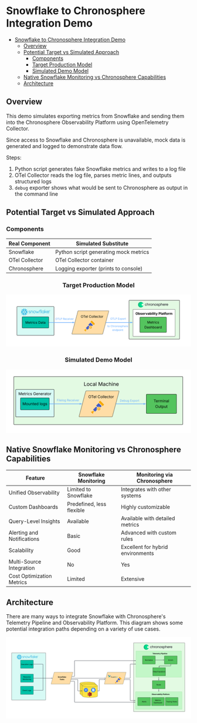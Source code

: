 # Snowflake to Chronosphere Integration Demo
- [Snowflake to Chronosphere Integration Demo](#snowflake-to-chronosphere-integration-demo)
  - [Overview](#overview)
  - [Potential Target vs Simulated Approach](#potential-target-vs-simulated-approach)
    - [Components](#components)
    - [Target Production Model](#target-production-model)
    - [Simulated Demo Model](#simulated-demo-model)
  - [Native Snowflake Monitoring vs Chronosphere Capabilities](#native-snowflake-monitoring-vs-chronosphere-capabilities)
  - [Architecture](#architecture)

## Overview
This demo simulates exporting metrics from Snowflake and sending them into the Chronosphere Observability Platform using OpenTelemetry Collector.

Since access to Snowflake and Chronosphere is unavailable, mock data is generated and logged to demonstrate data flow.

Steps:
1. Python script generates fake Snowflake metrics and writes to a log file
2. OTel Collector reads the log file, parses metric lines, and outputs structured logs
3. `debug` exporter shows what would be sent to Chronosphere as output in the command line

## Potential Target vs Simulated Approach
### Components

| Real Component       | Simulated Substitute                         |
|----------------------|----------------------------------------------|
| Snowflake            | Python script generating mock metrics        |
| OTel Collector       | OTel Collector container                     |
| Chronosphere         | Logging exporter (prints to console)         |

### <center>Target Production Model
![integration](./diagrams/integration.png)

### <center>Simulated Demo Model
![integration](./diagrams/demo-integration.png)

## Native Snowflake Monitoring vs Chronosphere Capabilities

| Feature                    | Snowflake Monitoring                | Monitoring via Chronosphere               |
|----------------------------|-------------------------------------|-------------------------------------------|
| Unified Observability      | Limited to Snowflake                | Integrates with other systems             |
| Custom Dashboards          | Predefined, less flexible           | Highly customizable                       |
| Query-Level Insights       | Available                           | Available with detailed metrics           |
| Alerting and Notifications | Basic                               | Advanced with custom rules                |
| Scalability                | Good                                | Excellent for hybrid environments         |
| Multi-Source Integration   | No                                  | Yes                                       |
| Cost Optimization Metrics  | Limited                             | Extensive                                 |


## Architecture
There are many ways to integrate Snowflake with Chronosphere's Telemetry Pipeline and Observability Platform. This diagram shows some potential integration paths depending on a variety of use cases.

![arch](./diagrams/arch-diagram.png)
